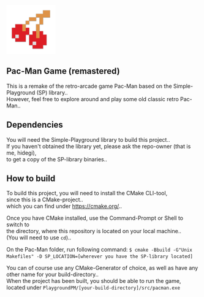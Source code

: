 <p align="left">
  <img src="assets/cherry_icon.png" width="128" height="128">
</p>

## Pac-Man Game (remastered)
This is a remake of the retro-arcade game Pac-Man based on the Simple-Playground (SP) library..\
However, feel free to explore around and play some old classic retro Pac-Man..

## Dependencies
You will need the Simple-Playground library to build this project..\
If you haven't obtained the library yet, please ask the repo-owner (that is me, hidegi),\
to get a copy of the SP-library binaries..

## How to build
To build this project, you will need to install the CMake CLI-tool,\
since this is a CMake-project..\
which you can find under https://cmake.org/..

Once you have CMake installed, use the Command-Prompt or Shell to switch to\
the directory, where this repository is located on your local machine..\
(You will need to use ```cd```)..

On the Pac-Man folder, run following command:
```$ cmake -Bbuild -G"Unix Makefiles" -D SP_LOCATION=[wherever you have the SP-library located]```

You can of course use any CMake-Generator of choice, as well as have any other name for your build-directory..\
When the project has been built, you should be able to run the game, located under ```PlaygroundPM/[your-build-directory]/src/pacman.exe```
